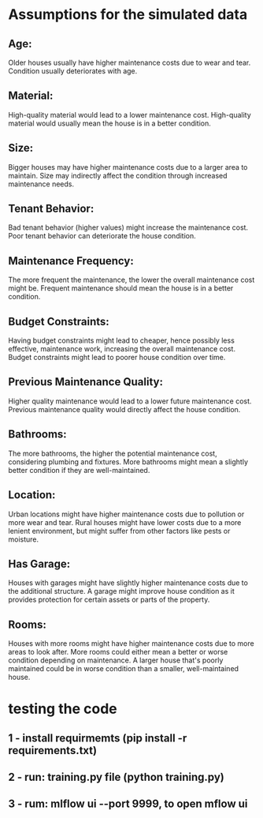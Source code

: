 # Assumptions for the simulated data

## Age:
Older houses usually have higher maintenance costs due to wear and tear.
Condition usually deteriorates with age.

## Material:
High-quality material would lead to a lower maintenance cost.
High-quality material would usually mean the house is in a better condition.

## Size:
Bigger houses may have higher maintenance costs due to a larger area to maintain.
Size may indirectly affect the condition through increased maintenance needs.

## Tenant Behavior:
Bad tenant behavior (higher values) might increase the maintenance cost.
Poor tenant behavior can deteriorate the house condition.

## Maintenance Frequency:
The more frequent the maintenance, the lower the overall maintenance cost might be.
Frequent maintenance should mean the house is in a better condition.

## Budget Constraints:
Having budget constraints might lead to cheaper, hence possibly less effective, maintenance work, increasing the overall maintenance cost.
Budget constraints might lead to poorer house condition over time.

## Previous Maintenance Quality:
Higher quality maintenance would lead to a lower future maintenance cost.
Previous maintenance quality would directly affect the house condition.

## Bathrooms:
The more bathrooms, the higher the potential maintenance cost, considering plumbing and fixtures.
More bathrooms might mean a slightly better condition if they are well-maintained.

## Location:
Urban locations might have higher maintenance costs due to pollution or more wear and tear. Rural houses might have lower costs due to a more lenient environment, but might suffer from other factors like pests or moisture.

## Has Garage:
Houses with garages might have slightly higher maintenance costs due to the additional structure.
A garage might improve house condition as it provides protection for certain assets or parts of the property.

## Rooms:
Houses with more rooms might have higher maintenance costs due to more areas to look after.
More rooms could either mean a better or worse condition depending on maintenance. A larger house that's poorly maintained could be in worse condition than a smaller, well-maintained house.



# testing the code

## 1 - install requirmemts (pip install -r requirements.txt)
## 2 - run: training.py file (python training.py)
## 3 - rum: mlflow ui --port 9999, to open mflow ui
